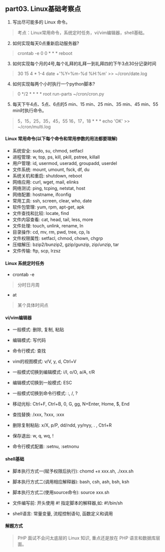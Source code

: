## part03. Linux基础考察点

1. 写出尽可能多的 Linux 命令。
> 考点：Linux常用命令，系统定时任务，vi/vim编辑器，shell基础。

2. 如何实现每天0点重新启动服务器?
> crontab -e
> 0 0 * * * reboot

3. 如何实现每个月的4号,每个礼拜的礼拜一到礼拜四的下午3点30分记录时间
> 30 15 4 * 1-4 date +'\%Y=\%m-\%d \%H:\%m' >> ~/cron/date.log

4. 如何实现每两个小时执行一个python脚本?
> 0 */2 * * * * root run-parts ~/cron/cron.py

5. 每天下午4点、5点、6点的5 min、15 min、25 min、35 min、45 min、55 min时执行命令。 
> 5，15，25，35，45，55 16，17，18 * * * echo 'OK' >> ~/cron/multi.log

#### Linux 常用命令(以下每个命令和常用参数的用法都要理解)
- 系统安全: sudo, su, chmod, setfacl
- 进程管理: w, top, ps, kill, pkill, pstree, killall
- 用户管理: id, usermod, useradd, groupadd, userdel 
- 文件系统: mount, umount, fsck, df, du 
- 系统关机和重启: shutdown, reboot 
- 网络应用: curl, wget, mail, elinks 
- 网络测试: ping, tcping, netstat, host 
- 网络配置: hostname, ifconfig
- 常用工具: ssh, screen, clear, who, date 
- 软件包管理: yum, rpm, apt-get, apk 
- 文件查找和比较: locate, find 
- 文件内容查看: cat, head, tail, less, more 
- 文件处理: touch, unlink, rename, ln 
- 目录操作: cd, mv, rm, pwd, tree, cp, ls
- 文件权限属性: setfacl, chmod, chown, chgrp 
- 压缩解压: bzip2/bunzip2, gzip/gunzip, zip/unzip, tar 
- 文件传输: ftp, scp, lrzsz 

#### Linux 系统定时任务
- crontab -e
> 分时日月周

- at
> 某个具体时间点

#### vi/vim编辑器
- 一般模式: 删除, 复制, 粘贴
- 编辑模式: 写代码
- 命令行模式: 查找
- vim的视图模式: v/V, y, d, Ctrl+V

- 一般模式切换到编辑模式: i/I, o/O, a/A, r/R
- 编辑模式切换到一般模式: ESC
- 一般模式切换到命令行模式: :, /, ?

- 移动光标: Ctrl+F, Ctrl+B, 0, G, gg, N+Enter, Home, $, End
- 查找替换: /xxx, ?xxx, :xxx
- 删除复制粘贴: x/X, p/P, dd/ndd, yy/nyy, . , Ctrl+R
- 保存退出: w, q, wq, !

- 命令行模式配置: :setnu, :setnonu

#### shell基础
- 脚本执行方式一(赋予权限后执行): chomd +x xxx.sh, ./xxx.sh
- 脚本执行方式二(调用相应解释器): bash, csh, ash, bsh, ksh
- 脚本执行方式二(使用source命令): source xxx.sh 

- 文件编写前: 开头使用 #! 指定脚本的解释器,如: #!/bin/sh
- shell语言: 常量变量, 流程控制语句, 函数定义和调用

#### 解题方式
> PHP 面试不会问太底层的 Linux 知识, 重点还是放在 PHP 语言和数据库层面。

